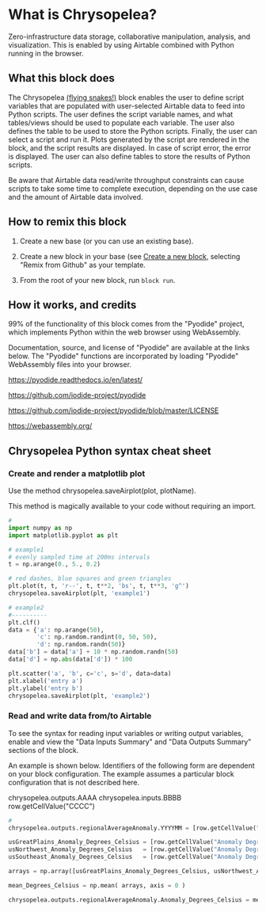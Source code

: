 # What is Chrysopelea?

Zero-infrastructure data storage, collaborative manipulation, analysis,
and visualization. This is enabled by using Airtable combined with Python running
in the browser.

## What this block does

The Chrysopelea [(flying snakes!)](https://en.wikipedia.org/wiki/Chrysopelea) block enables the user to define script variables that are populated with user-selected Airtable data to feed into Python scripts. The user defines the script variable names, and what tables/views should be used to populate each variable. The user also defines the table to be used to store the Python scripts. Finally, the user can select a script and run it. Plots generated by the script are rendered in the block, and the script results are displayed. In case of script error, the error is displayed. The user can also define tables to store the results of Python scripts.

Be aware that Airtable data read/write throughput constraints can cause scripts to take some time
to complete execution, depending on the use case and the amount of Airtable data involved.

## How to remix this block

1. Create a new base (or you can use an existing base).

2. Create a new block in your base (see [Create a new block](https://airtable.com/developers/blocks/guides/hello-world-tutorial#create-a-new-block),
   selecting "Remix from Github" as your template.

3. From the root of your new block, run `block run`.

## How it works, and credits

99% of the functionality of this block comes from the "Pyodide" project, which
implements Python within the web browser using WebAssembly.

Documentation, source, and license
of "Pyodide" are available at the links below. The "Pyodide" functions
are incorporated by loading "Pyodide" WebAssembly files into your browser.

  https://pyodide.readthedocs.io/en/latest/

  https://github.com/iodide-project/pyodide

  https://github.com/iodide-project/pyodide/blob/master/LICENSE

  https://webassembly.org/

## Chrysopelea Python syntax cheat sheet

### Create and render a matplotlib plot

Use the method chrysopelea.saveAirplot(plot, plotName).

This method is magically available to your code without requiring an import.

```python
#
import numpy as np
import matplotlib.pyplot as plt

# example1
# evenly sampled time at 200ms intervals
t = np.arange(0., 5., 0.2)

# red dashes, blue squares and green triangles
plt.plot(t, t, 'r--', t, t**2, 'bs', t, t**3, 'g^')
chrysopelea.saveAirplot(plt, 'example1')

# example2
#----------
plt.clf()
data = {'a': np.arange(50),
        'c': np.random.randint(0, 50, 50),
        'd': np.random.randn(50)}
data['b'] = data['a'] + 10 * np.random.randn(50)
data['d'] = np.abs(data['d']) * 100

plt.scatter('a', 'b', c='c', s='d', data=data)
plt.xlabel('entry a')
plt.ylabel('entry b')
chrysopelea.saveAirplot(plt, 'example2')
```

### Read and write data from/to Airtable

To see the syntax for reading input variables or
writing output variables, enable and view the "Data Inputs Summary" and
"Data Outputs Summary" sections of the block.

An example is shown below. Identifiers of the following form are dependent
on your block configuration. The example assumes a particular block
configuration that is not described here.

  chrysopelea.outputs.AAAA
  chrysopelea.inputs.BBBB
  row.getCellValue("CCCC")

```python
#
chrysopelea.outputs.regionalAverageAnomaly.YYYYMM = [row.getCellValue("YYYYMM") for row in chrysopelea.inputs.usGreatPlains]

usGreatPlains_Anomaly_Degrees_Celsius = [row.getCellValue("Anomaly Degrees Celsius") for row in chrysopelea.inputs.usGreatPlains]
usNorthwest_Anomaly_Degrees_Celsius   = [row.getCellValue("Anomaly Degrees Celsius") for row in chrysopelea.inputs.usNorthwest]
usSoutheast_Anomaly_Degrees_Celsius   = [row.getCellValue("Anomaly Degrees Celsius") for row in chrysopelea.inputs.usSoutheast]

arrays = np.array([usGreatPlains_Anomaly_Degrees_Celsius, usNorthwest_Anomaly_Degrees_Celsius, usSoutheast_Anomaly_Degrees_Celsius])

mean_Degrees_Celsius = np.mean( arrays, axis = 0 )

chrysopelea.outputs.regionalAverageAnomaly.Anomaly_Degrees_Celsius = mean_Degrees_Celsius
```

